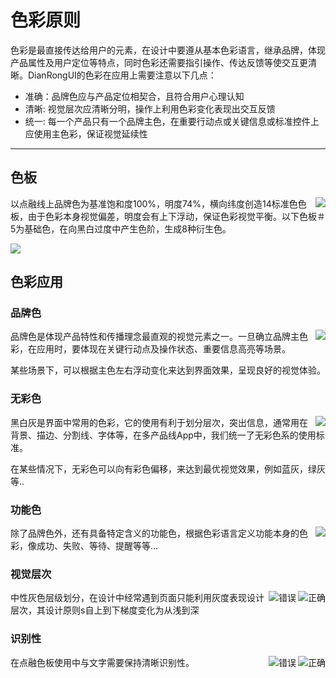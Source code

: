 # 色彩原则

色彩是最直接传达给用户的元素，在设计中要遵从基本色彩语言，继承品牌，体现产品属性及用户定位等特点，同时色彩还需要指引操作、传达反馈等使交互更清晰。DianRongUI的色彩在应用上需要注意以下几点：

* 准确：品牌色应与产品定位相契合，且符合用户心理认知
* 清晰: 视觉层次应清晰分明，操作上利用色彩变化表现出交互反馈
* 统一: 每一个产品只有一个品牌主色，在重要行动点或关键信息或标准控件上应使用主色彩，保证视觉延续性

---

## 色板

<img src="../images/web_color/webcolor_1.png"  align="right"/>

以点融线上品牌色为基准饱和度100%，明度74%，横向纬度创造14标准色色板，由于色彩本身视觉偏差，明度会有上下浮动，保证色彩视觉平衡。以下色板＃5为基础色，在向黑白过度中产生色阶，生成8种衍生色。

![](../images/web_color/webcolor_2.png)

## 色彩应用

### 品牌色

<img src="../images/web_color/webcolor_3.png" align="right">

品牌色是体现产品特性和传播理念最直观的视觉元素之一。一旦确立品牌主色彩，在应用时，要体现在关键行动点及操作状态、重要信息高亮等场景。

某些场景下，可以根据主色左右浮动变化来达到界面效果，呈现良好的视觉体验。

### 无彩色

<img src="../images/web_color/webcolor_4.png" align="right">


黑白灰是界面中常用的色彩，它的使用有利于划分层次，突出信息，通常用在背景、描边、分割线、字体等，在多产品线App中，我们统一了无彩色系的使用标准。

在某些情况下，无彩色可以向有彩色偏移，来达到最优视觉效果，例如蓝灰，绿灰等..

### 功能色

<img src="../images/web_color/webcolor_5.png" align="right">

除了品牌色外，还有具备特定含义的功能色，根据色彩语言定义功能本身的色彩，像成功、失败、等待、提醒等等...

### 视觉层次

<div hasmanyimage>

<img src="../images/web_color/webcolor_6.png" data-many="true" data-isRight="true" alt="正确" description="列表展开的内容显示区域应该在第一信息层级下部，使用灰色" align="right">

<img src="../images/web_color/webcolor_6e.png" data-many="true" data-isError="true" alt="错误" description="列表展开此处不应该为平级关系" align="right">

</div>

中性灰色层级划分，在设计中经常遇到页面只能利用灰度表现设计层次，其设计原则s自上到下梯度变化为从浅到深

### 识别性

<div hasmanyimage>
<img src="../images/web_color/webcolor_7c.png" data-many="true" data-isRight="true" alt="正确" description="文字在颜色区域中显示直观清晰" align="right">

<img src="../images/web_color/webcolor_7e.png" data-many="true" data-isError="true" alt="错误" description="避免对比太小，造成识别性差" align="right">
</div>

在点融色板使用中与文字需要保持清晰识别性。

